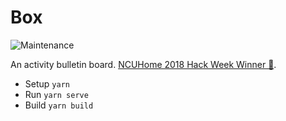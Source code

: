 # Box

![Maintenance](https://img.shields.io/maintenance/no/2019.svg?style=for-the-badge)

An activity bulletin board. [NCUHome 2018 Hack Week Winner 👑](../../tree/archive).

- Setup `yarn`
- Run `yarn serve`
- Build `yarn build`
